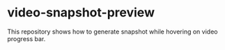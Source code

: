 # video-snapshot-preview
This repository shows how to generate snapshot while hovering on video progress bar.
